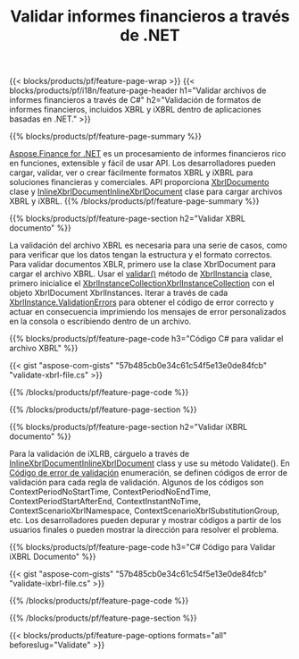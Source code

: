 ﻿---
title: Validar informes financieros a través de .NET
url: /es/net/validate/
description:  Código C# para validar informes financieros en archivos XBRL y iXBRL a través de la biblioteca .NET.
---
{{< blocks/products/pf/feature-page-wrap >}}
{{< blocks/products/pf/i18n/feature-page-header h1="Validar archivos de informes financieros a través de C#" h2="Validación de formatos de informes financieros, incluidos XBRL y iXBRL dentro de aplicaciones basadas en .NET." >}}

{{% blocks/products/pf/feature-page-summary %}}

[Aspose.Finance for .NET](https://products.aspose.com/finance/net/) es un procesamiento de informes financieros rico en funciones, extensible y fácil de usar API. Los desarrolladores pueden cargar, validar, ver o crear fácilmente formatos XBRL y iXBRL para soluciones financieras y comerciales. API proporciona [XbrlDocumento](https://apireference.aspose.com/finance/net/aspose.finance.xbrl/xbrldocument) clase y  [InlineXbrlDocumentInlineXbrlDocument](https://apireference.aspose.com/finance/net/aspose.finance.xbrl.inline/inlinexbrldocument) clase para cargar archivos XBRL y iXBRL.
{{% /blocks/products/pf/feature-page-summary %}}

{{% blocks/products/pf/feature-page-section h2="Validar XBRL documento" %}}

La validación del archivo XBRL es necesaria para una serie de casos, como para verificar que los datos tengan la estructura y el formato correctos. Para validar documentos XBLR, primero use la clase XbrlDocument para cargar el archivo XBRL. Usar el [validar()](https://apireference.aspose.com/finance/net/aspose.finance.xbrl/xbrlinstance/methods/validate) método de [XbrlInstancia](https://apireference.aspose.com/finance/net/aspose.finance.xbrl/xbrlinstance) clase, primero inicialice el [XbrlInstanceCollectionXbrlInstanceCollection](https://apireference.aspose.com/finance/net/aspose.finance.xbrl/xbrlinstancecollection) con el objeto XbrlDocument XbrlInstances. Iterar a través de cada [XbrlInstance.ValidationErrors](https://apireference.aspose.com/finance/net/aspose.finance.xbrl/xbrlinstance/properties/validationerrors) para obtener el código de error correcto y actuar en consecuencia imprimiendo los mensajes de error personalizados en la consola o escribiendo dentro de un archivo.

{{% blocks/products/pf/feature-page-code h3="Código C# para validar el archivo XBRL" %}}

{{< gist "aspose-com-gists" "57b485cb0e34c61c54f5e13e0de84fcb" "validate-xbrl-file.cs" >}} 

{{% /blocks/products/pf/feature-page-code %}}

{{% /blocks/products/pf/feature-page-section %}}

{{% blocks/products/pf/feature-page-section h2="Validar iXBRL documento" %}}

Para la validación de iXLRB, cárguelo a través de [InlineXbrlDocumentInlineXbrlDocument](https://apireference.aspose.com/finance/net/aspose.finance.xbrl.inline/inlinexbrldocument) class y use su método Validate(). En [Código de error de validación](https://apireference.aspose.com/finance/net/aspose.finance.xbrl.validator/validationerrorcode) enumeración, se definen códigos de error de validación para cada regla de validación. Algunos de los códigos son ContextPeriodNoStartTime, ContextPeriodNoEndTime, ContextPeriodStartAfterEnd, ContextInstantNoTime, ContextScenarioXbrlNamespace, ContextScenarioXbrlSubstitutionGroup, etc. Los desarrolladores pueden depurar y mostrar códigos a partir de los usuarios finales o pueden mostrar la dirección para resolver el problema.

{{% blocks/products/pf/feature-page-code h3="C# Código para Validar iXBRL Documento" %}}

{{< gist "aspose-com-gists" "57b485cb0e34c61c54f5e13e0de84fcb" "validate-ixbrl-file.cs" >}}

{{% /blocks/products/pf/feature-page-code %}}

{{% /blocks/products/pf/feature-page-section %}}

{{< blocks/products/pf/feature-page-options formats="all" beforeslug="Validate" >}}